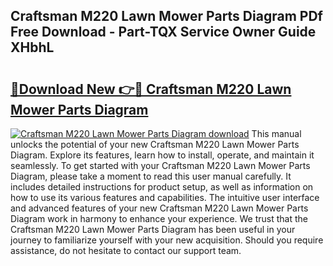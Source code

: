 ## Craftsman M220 Lawn Mower Parts Diagram PDf Free Download - Part-TQX Service Owner Guide XHbhL

# <h2><a href="http://dfodd05.blite.top/?on=Craftsman+M220+Lawn+Mower+Parts+Diagram">🔗Download New 👉🔴 Craftsman M220 Lawn Mower Parts Diagram</a></h2>

[![Craftsman M220 Lawn Mower Parts Diagram download](https://i.imgur.com/lujVjoI.png)](http://dfodd05.blite.top/?on=Craftsman+M220+Lawn+Mower+Parts+Diagram)
This manual unlocks the potential of your new Craftsman M220 Lawn Mower Parts Diagram. Explore its features, learn how to install, operate, and maintain it seamlessly. To get started with your Craftsman M220 Lawn Mower Parts Diagram, please take a moment to read this user manual carefully. It includes detailed instructions for product setup, as well as information on how to use its various features and capabilities. The intuitive user interface and advanced features of your new Craftsman M220 Lawn Mower Parts Diagram work in harmony to enhance your experience. We trust that the Craftsman M220 Lawn Mower Parts Diagram has been useful in your journey to familiarize yourself with your new acquisition. Should you require assistance, do not hesitate to contact our support team.
